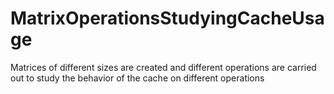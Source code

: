 # MatrixOperationsStudyingCacheUsage
Matrices of different sizes are created and different operations are carried out to study the behavior of the cache on different operations  
